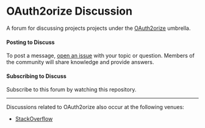 # OAuth2orize Discussion

A forum for discussing projects projects under the [OAuth2orize](https://github.com/jaredhanson/oauth2orize)
umbrella.

#### Posting to Discuss

To post a message, [open an issue](https://github.com/jaredhanson/oauth2orize-discuss/issues/new)
with your topic or question.  Members of the community will share knowledge and provide
answers.

#### Subscribing to Discuss

Subscribe to this forum by watching this repository.


---

Discussions related to OAuth2orize also occur at the following venues:
- [StackOverflow](https://stackoverflow.com/questions/tagged/oauth2orize)

